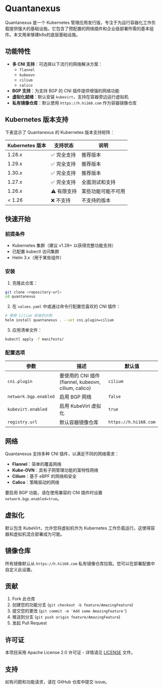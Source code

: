 # Quantanexus

Quantanexus 是一个 Kubernetes 管理应用发行版，专注于为运行容器化工作负载提供强大的基础设施。它包含了预配置的网络插件和企业级部署所需的基本组件。本文用来够建k8s的底层基础设施。

## 功能特性

- **多 CNI 支持**：可选择以下流行的网络解决方案：
  - `flannel`
  - `kubeovn`
  - `cilium`
  - `calico`
- **BGP 支持**：为支持 BGP 的 CNI 插件提供增强的网络功能
- **虚拟化就绪**：默认安装 `kubevirt`，支持在容器旁边运行虚拟机
- **私有镜像仓库**：默认使用 `https://h.hi168.com` 作为容器镜像仓库

## Kubernetes 版本支持

下表显示了 Quantanexus 的 Kubernetes 版本支持矩阵：

| Kubernetes 版本 | 支持状态 | 说明 |
|----------------|---------|------|
| 1.28.x | ✅ 完全支持 | 推荐版本 |
| 1.29.x | ✅ 完全支持 | 推荐版本 |
| 1.30.x | ✅ 完全支持 | 推荐版本 |
| 1.27.x | ✅ 完全支持 | 全面测试和支持 |
| 1.26.x | ⚠️ 有限支持 | 某些功能可能不可用 |
| < 1.26 | ❌ 不支持 | 不支持的版本 |

## 快速开始

### 前提条件

- Kubernetes 集群（建议 v1.28+ 以获得完整功能支持）
- 已配置 kubectl 访问集群
- Helm 3.x（用于某些组件）

### 安装

1. 克隆此仓库：
```bash
git clone <repository-url>
cd quantanexus
```

2. 在 `values.yaml` 中或通过命令行配置您喜欢的 CNI 插件：
```bash
# 使用 Cilium 安装的示例
helm install quantanexus . --set cni.plugin=cilium
```

3. 应用清单文件：
```bash
kubectl apply -f manifests/
```

### 配置选项

| 参数 | 描述 | 默认值 |
|------|------|-------|
| `cni.plugin` | 要使用的 CNI 插件 (flannel, kubeovn, cilium, calico) | `cilium` |
| `network.bgp.enabled` | 启用 BGP 网络 | `false` |
| `kubevirt.enabled` | 启用 KubeVirt 虚拟化 | `true` |
| `registry.url` | 默认容器镜像仓库 | `https://h.hi168.com` |

## 网络

Quantanexus 支持多种 CNI 插件，以满足不同的网络需求：

- **Flannel**：简单的覆盖网络
- **Kube-OVN**：具有子网管理功能的富特性网络
- **Cilium**：基于 eBPF 的网络和安全
- **Calico**：策略驱动的网络

要启用 BGP 功能，请在使用兼容的 CNI 插件时设置 `network.bgp.enabled=true`。

## 虚拟化

默认包含 KubeVirt，允许您将虚拟机作为 Kubernetes 工作负载运行。这使得容器和虚拟机混合部署成为可能。

## 镜像仓库

所有镜像默认从 `https://h.hi168.com` 私有镜像仓库拉取。您可以在部署配置中自定义此设置。

## 贡献

1. Fork 此仓库
2. 创建您的功能分支 (`git checkout -b feature/AmazingFeature`)
3. 提交您的更改 (`git commit -m 'Add some AmazingFeature'`)
4. 推送到分支 (`git push origin feature/AmazingFeature`)
5. 发起 Pull Request

## 许可证

本项目采用 Apache License 2.0 许可证 - 详情请见 [LICENSE](LICENSE) 文件。

## 支持

如有问题和功能请求，请在 GitHub 仓库中提交 issue。